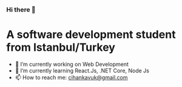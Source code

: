### Hi there 👋

# A software development student from Istanbul/Turkey


- 🔭 I’m currently working on Web Development
- 🌱 I’m currently learning React.Js, .NET Core, Node Js 
- 📫 How to reach me: cihankavuk@gmail.com

